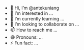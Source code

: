 - 👋 Hi, I’m @antekuniang
- 👀 I’m interested in ...
- 🌱 I’m currently learning ...
- 💞️ I’m looking to collaborate on ...
- 📫 How to reach me ...
- 😄 Pronouns: ...
- ⚡ Fun fact: ...

<!---
antekuniang/antekuniang is a ✨ special ✨ repository because its `README.md` (this file) appears on your GitHub profile.
You can click the Preview link to take a look at your changes.
--->
